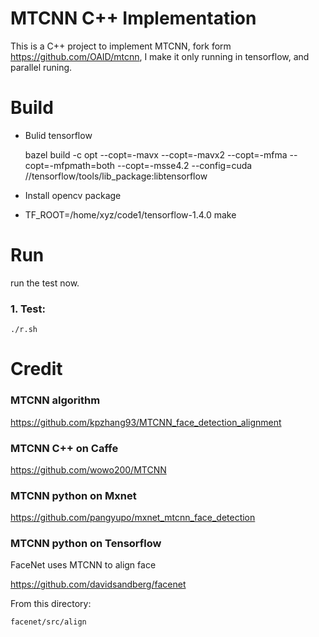 # MTCNN C++ Implementation

This is a C++ project to implement MTCNN, fork form https://github.com/OAID/mtcnn, I make it only running in  tensorflow, and  parallel runing.

# Build

* Bulid tensorflow
   
   
   bazel build -c opt --copt=-mavx --copt=-mavx2 --copt=-mfma --copt=-mfpmath=both --copt=-msse4.2 --config=cuda //tensorflow/tools/lib_package:libtensorflow
	

* Install opencv package 


* TF_ROOT=/home/xyz/code1/tensorflow-1.4.0  make

# Run
run the test now.
### 1. Test:

	./r.sh

# Credit

### MTCNN algorithm

https://github.com/kpzhang93/MTCNN_face_detection_alignment

### MTCNN C++ on Caffe

https://github.com/wowo200/MTCNN

### MTCNN python on Mxnet

https://github.com/pangyupo/mxnet_mtcnn_face_detection

### MTCNN python on Tensorflow

FaceNet uses MTCNN to align face

https://github.com/davidsandberg/facenet

From this directory:

    facenet/src/align
